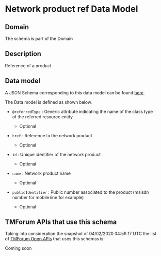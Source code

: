 # Network product ref Data Model

## Domain

The  schema is part of the  Domain

## Description

Reference of a product

## Data model

A JSON Schema corresponding to this data model can be found
[here](https://github.com/tmforum-rand/schemas/blob/candidates/Product/NetworkProductRef.schema.json).

The Data model is defined as shown below:

- `@referredType` : Generic attribute indicating the name of the class type of the referred resource entity

  - Optional


- `href` : Reference to the network product

  - Optional


- `id` : Unique identifier of the network product

  - Optional


- `name` : Network product name

  - Optional


- `publicIdentifier` : Public number associated to the product (msisdn number for mobile line for example)

  - Optional






## TMForum APIs that use this schema

Taking into consideration the snapshot of 04/02/2020 04:59:17 UTC the list of [TMForum Open APIs](https://www.tmforum.org/open-apis/) that uses this schemas is:

Coming soon